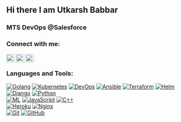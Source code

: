 ## Hi there I am Utkarsh Babbar 

### MTS DevOps @Salesforce 
### Connect with me:

[<img align="left" alt="Utkarsh Babbar | Twitter" width="22px" src="https://cdn.jsdelivr.net/gh/walkxcode/dashboard-icons/png/twitter.png" />][twitter]
[<img align="left" alt="Utkarsh Babbar | LinkedIn" width="22px" src="https://cdn.jsdelivr.net/gh/walkxcode/dashboard-icons/png/linkedin.png" />][linkedin]
[<img align="left" alt="Utkarsh Babbar | Instagram" width="22px" src="https://cdn.jsdelivr.net/gh/walkxcode/dashboard-icons/png//instagram.png" />][instagram]
<br />

### Languages and Tools:

[![Golang](https://img.shields.io/badge/-Golang-326CE5?style=flat-square&logo=go)]()
[![Kubernetes](https://img.shields.io/badge/-Kubernetes-326CE5?style=flat-square&logo=kubernetes)]()
[![DevOps](https://img.shields.io/badge/-DevOps-0A0A0A?style=flat-square&logo=devops)]()
[![Ansible](https://img.shields.io/badge/-Ansible-EE0000?style=flat-square&logo=ansible)]()
[![Terraform](https://img.shields.io/badge/-Terraform-623CE4?style=flat-square&logo=terraform)]()
[![Helm](https://img.shields.io/badge/-Helm-0F1689?style=flat-square&logo=helm)]()
[![Django](https://img.shields.io/badge/-Django-black?style=flat-square&logo=django)]()
[![Python](https://img.shields.io/badge/-Python-black?style=flat-square&logo=python)]()
<br />
[![ML](https://img.shields.io/badge/-Tensorflow-black?style=flat-square&logo=tensorflow)]()
[![JavaScript](https://img.shields.io/badge/-JavaScript-black?style=flat-square&logo=javascript)]()
[![C++](https://img.shields.io/badge/-CPlusPlus-00599C?style=flat-square&logo=cplusplus)]()
<br />
[![Heroku](https://img.shields.io/badge/-Heroku-black?style=flat-square&logo=heroku)]()
[![Nginx](https://img.shields.io/badge/-Nginx-black?style=flat-square&logo=nginx)]()
<br />
[![Git](https://img.shields.io/badge/-Git-black?style=flat-square&logo=git)]()
[![GitHub](https://img.shields.io/badge/-GitHub-181717?style=flat-square&logo=github)]()
<br />

[svelte]: https://svelte.dev
[tailwind]: https://tailwindcss.com
[fauna]: https://fauna.com
[twitter]: https://twitter.com/babbar_utkarsh
[instagram]: https://instagram.com/babbarutkarsh
[linkedin]: https://linkedin.com/in/utkarsh-babbar-3a931a167

<br />

